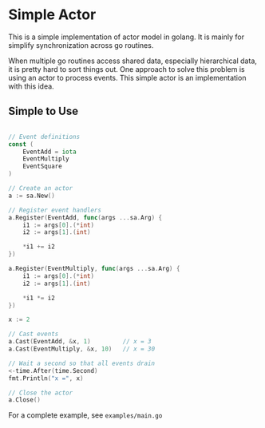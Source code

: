 # Simple Actor

This is a simple implementation of actor model in golang. It is mainly for simplify synchronization across go routines.

When multiple go routines access shared data, especially hierarchical data, it is pretty hard to sort things out. One 
approach to solve this problem is using an actor to process events.  This simple actor is an implementation with this idea.

## Simple to Use

```go

// Event definitions
const (
	EventAdd = iota
	EventMultiply
	EventSquare
)

// Create an actor
a := sa.New()

// Register event handlers
a.Register(EventAdd, func(args ...sa.Arg) {
	i1 := args[0].(*int)
	i2 := args[1].(int)

	*i1 += i2
})

a.Register(EventMultiply, func(args ...sa.Arg) {
	i1 := args[0].(*int)
	i2 := args[1].(int)

	*i1 *= i2
})

x := 2

// Cast events
a.Cast(EventAdd, &x, 1)         // x = 3
a.Cast(EventMultiply, &x, 10)	// x = 30

// Wait a second so that all events drain
<-time.After(time.Second)
fmt.Println("x =", x)

// Close the actor
a.Close()
```

For a complete example, see `examples/main.go`

